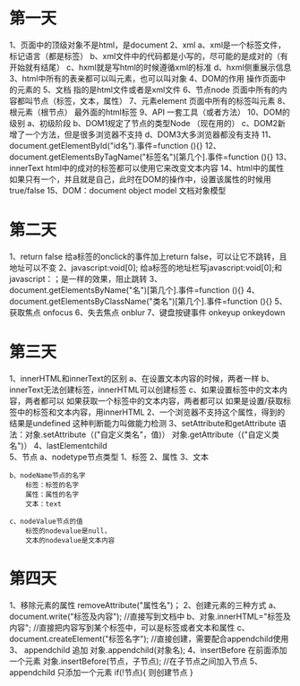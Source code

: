 # 第一天
1、页面中的顶级对象不是html，是document
2、xml
    a、xml是一个标签文件，标记语言（都是标签）
    b、xml文件中的代码都是小写的，尽可能的是成对的（有开始就有结尾）
    c、hxml就是写html的时候遵循xml的标准
    d、hxml侧重展示信息
3、html中所有的表亲都可以叫元素，也可以叫对象
4、DOM的作用
    操作页面中的元素的
5、文档
    指的是html文件或者是xml文件
6、节点node
    页面中所有的内容都叫节点（标签，文本，属性）
7、元素element
    页面中所有的标签叫元素
8、根元素（根节点）
    最外面的html标签
9、API
    一套工具（或者方法）
10、DOM的级别
    a、初级阶段
    b、DOM1规定了节点的类型Node （现在用的）
    c、DOM2新增了一个方法，但是很多浏览器不支持
    d、DOM3大多浏览器都没有支持
11、document.getElementById("id名").事件=function (){}
12、document.getElementsByTagName("标签名")[第几个].事件=function (){}
13、innerText
    html中的成对的标签都可以使用它来改变文本内容
14、html中的属性如果只有一个，并且就是自己，此时在DOM的操作中，设置该属性的时候用true/false 
15、DOM：document object model 文档对象模型
    
# 第二天
1、return false
    给a标签的onclick的事件加上return false，可以让它不跳转，且地址可以不变
2、javascript:void[0];
    给a标签的地址栏写javascript:void[0];和javascript：；是一样的效果，阻止跳转
3、document.getElementsByName("名")[第几个].事件=function (){}
4、document.getElementsByClassName("类名")[第几个].事件=function (){}
5、获取焦点
    onfocus
6、失去焦点
    onblur
7、键盘按键事件
    onkeyup 
    onkeydown

# 第三天
1、innerHTML和innerText的区别
    a、在设置文本内容的时候，两者一样
    b、innerText无法创建标签，innerHTML可以创建标签
    c、如果设置标签中的文本内容，两者都可以
        如果获取一个标签中的文本内容，两者都可以
        如果是设置/获取标签中的标签和文本内容，用innerHTML
2、一个浏览器不支持这个属性，得到的结果是undefined
    这种判断能力叫做能力检测
3、setAttribute和getAttribute
    语法：对象.setAttribute（("自定义类名"，值)）
          对象.getAttribute（("自定义类名")）
4、lastElementchild          
5、节点
    a、nodetype节点类型
        1、标签
        2、属性
        3、文本
    
    b、nodeName节点的名字
        标签：标签的名字
        属性：属性的名字
        文本：text
    
    c、nodeValue节点的值  
        标签的nodevalue是null，
        文本的nodevalue是文本内容
    
# 第四天
1、移除元素的属性
    removeAttribute("属性名")；
2、创建元素的三种方式
    a、document.write("标签及内容");        //直接写到文档中
    b、对象.innerHTML="标签及内容";         //直接把内容写到某个标签中，可以是标签或者文本和属性
    c、document.createElement("标签名字");  //直接创建，需要配合appendchild使用
3、 appendchild 追加
    对象.appendchild(对象名);
4、insertBefore 在前面添加一个元素
    对象.insertBefore(节点，子节点);    //在子节点之间加入节点
5、appendchild 只添加一个元素
    if(!节点){
        则创建节点
    }